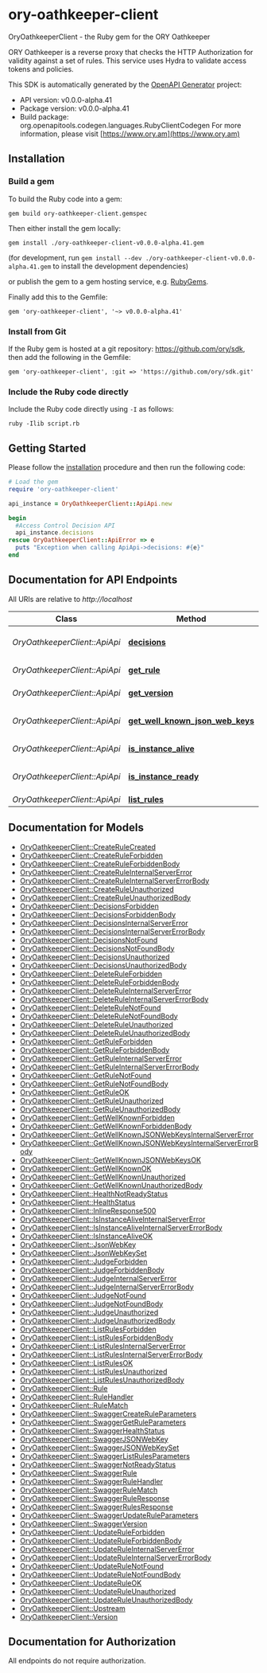 # ory-oathkeeper-client

OryOathkeeperClient - the Ruby gem for the ORY Oathkeeper

ORY Oathkeeper is a reverse proxy that checks the HTTP Authorization for validity against a set of rules. This service uses Hydra to validate access tokens and policies.

This SDK is automatically generated by the [OpenAPI Generator](https://openapi-generator.tech) project:

- API version: v0.0.0-alpha.41
- Package version: v0.0.0-alpha.41
- Build package: org.openapitools.codegen.languages.RubyClientCodegen
For more information, please visit [https://www.ory.am](https://www.ory.am)

## Installation

### Build a gem

To build the Ruby code into a gem:

```shell
gem build ory-oathkeeper-client.gemspec
```

Then either install the gem locally:

```shell
gem install ./ory-oathkeeper-client-v0.0.0-alpha.41.gem
```

(for development, run `gem install --dev ./ory-oathkeeper-client-v0.0.0-alpha.41.gem` to install the development dependencies)

or publish the gem to a gem hosting service, e.g. [RubyGems](https://rubygems.org/).

Finally add this to the Gemfile:

    gem 'ory-oathkeeper-client', '~> v0.0.0-alpha.41'

### Install from Git

If the Ruby gem is hosted at a git repository: https://github.com/ory/sdk, then add the following in the Gemfile:

    gem 'ory-oathkeeper-client', :git => 'https://github.com/ory/sdk.git'

### Include the Ruby code directly

Include the Ruby code directly using `-I` as follows:

```shell
ruby -Ilib script.rb
```

## Getting Started

Please follow the [installation](#installation) procedure and then run the following code:

```ruby
# Load the gem
require 'ory-oathkeeper-client'

api_instance = OryOathkeeperClient::ApiApi.new

begin
  #Access Control Decision API
  api_instance.decisions
rescue OryOathkeeperClient::ApiError => e
  puts "Exception when calling ApiApi->decisions: #{e}"
end

```

## Documentation for API Endpoints

All URIs are relative to *http://localhost*

Class | Method | HTTP request | Description
------------ | ------------- | ------------- | -------------
*OryOathkeeperClient::ApiApi* | [**decisions**](docs/ApiApi.md#decisions) | **GET** /decisions | Access Control Decision API
*OryOathkeeperClient::ApiApi* | [**get_rule**](docs/ApiApi.md#get_rule) | **GET** /rules/{id} | Retrieve a rule
*OryOathkeeperClient::ApiApi* | [**get_version**](docs/ApiApi.md#get_version) | **GET** /version | Get service version
*OryOathkeeperClient::ApiApi* | [**get_well_known_json_web_keys**](docs/ApiApi.md#get_well_known_json_web_keys) | **GET** /.well-known/jwks.json | Lists cryptographic keys
*OryOathkeeperClient::ApiApi* | [**is_instance_alive**](docs/ApiApi.md#is_instance_alive) | **GET** /health/alive | Check alive status
*OryOathkeeperClient::ApiApi* | [**is_instance_ready**](docs/ApiApi.md#is_instance_ready) | **GET** /health/ready | Check readiness status
*OryOathkeeperClient::ApiApi* | [**list_rules**](docs/ApiApi.md#list_rules) | **GET** /rules | List all rules


## Documentation for Models

 - [OryOathkeeperClient::CreateRuleCreated](docs/CreateRuleCreated.md)
 - [OryOathkeeperClient::CreateRuleForbidden](docs/CreateRuleForbidden.md)
 - [OryOathkeeperClient::CreateRuleForbiddenBody](docs/CreateRuleForbiddenBody.md)
 - [OryOathkeeperClient::CreateRuleInternalServerError](docs/CreateRuleInternalServerError.md)
 - [OryOathkeeperClient::CreateRuleInternalServerErrorBody](docs/CreateRuleInternalServerErrorBody.md)
 - [OryOathkeeperClient::CreateRuleUnauthorized](docs/CreateRuleUnauthorized.md)
 - [OryOathkeeperClient::CreateRuleUnauthorizedBody](docs/CreateRuleUnauthorizedBody.md)
 - [OryOathkeeperClient::DecisionsForbidden](docs/DecisionsForbidden.md)
 - [OryOathkeeperClient::DecisionsForbiddenBody](docs/DecisionsForbiddenBody.md)
 - [OryOathkeeperClient::DecisionsInternalServerError](docs/DecisionsInternalServerError.md)
 - [OryOathkeeperClient::DecisionsInternalServerErrorBody](docs/DecisionsInternalServerErrorBody.md)
 - [OryOathkeeperClient::DecisionsNotFound](docs/DecisionsNotFound.md)
 - [OryOathkeeperClient::DecisionsNotFoundBody](docs/DecisionsNotFoundBody.md)
 - [OryOathkeeperClient::DecisionsUnauthorized](docs/DecisionsUnauthorized.md)
 - [OryOathkeeperClient::DecisionsUnauthorizedBody](docs/DecisionsUnauthorizedBody.md)
 - [OryOathkeeperClient::DeleteRuleForbidden](docs/DeleteRuleForbidden.md)
 - [OryOathkeeperClient::DeleteRuleForbiddenBody](docs/DeleteRuleForbiddenBody.md)
 - [OryOathkeeperClient::DeleteRuleInternalServerError](docs/DeleteRuleInternalServerError.md)
 - [OryOathkeeperClient::DeleteRuleInternalServerErrorBody](docs/DeleteRuleInternalServerErrorBody.md)
 - [OryOathkeeperClient::DeleteRuleNotFound](docs/DeleteRuleNotFound.md)
 - [OryOathkeeperClient::DeleteRuleNotFoundBody](docs/DeleteRuleNotFoundBody.md)
 - [OryOathkeeperClient::DeleteRuleUnauthorized](docs/DeleteRuleUnauthorized.md)
 - [OryOathkeeperClient::DeleteRuleUnauthorizedBody](docs/DeleteRuleUnauthorizedBody.md)
 - [OryOathkeeperClient::GetRuleForbidden](docs/GetRuleForbidden.md)
 - [OryOathkeeperClient::GetRuleForbiddenBody](docs/GetRuleForbiddenBody.md)
 - [OryOathkeeperClient::GetRuleInternalServerError](docs/GetRuleInternalServerError.md)
 - [OryOathkeeperClient::GetRuleInternalServerErrorBody](docs/GetRuleInternalServerErrorBody.md)
 - [OryOathkeeperClient::GetRuleNotFound](docs/GetRuleNotFound.md)
 - [OryOathkeeperClient::GetRuleNotFoundBody](docs/GetRuleNotFoundBody.md)
 - [OryOathkeeperClient::GetRuleOK](docs/GetRuleOK.md)
 - [OryOathkeeperClient::GetRuleUnauthorized](docs/GetRuleUnauthorized.md)
 - [OryOathkeeperClient::GetRuleUnauthorizedBody](docs/GetRuleUnauthorizedBody.md)
 - [OryOathkeeperClient::GetWellKnownForbidden](docs/GetWellKnownForbidden.md)
 - [OryOathkeeperClient::GetWellKnownForbiddenBody](docs/GetWellKnownForbiddenBody.md)
 - [OryOathkeeperClient::GetWellKnownJSONWebKeysInternalServerError](docs/GetWellKnownJSONWebKeysInternalServerError.md)
 - [OryOathkeeperClient::GetWellKnownJSONWebKeysInternalServerErrorBody](docs/GetWellKnownJSONWebKeysInternalServerErrorBody.md)
 - [OryOathkeeperClient::GetWellKnownJSONWebKeysOK](docs/GetWellKnownJSONWebKeysOK.md)
 - [OryOathkeeperClient::GetWellKnownOK](docs/GetWellKnownOK.md)
 - [OryOathkeeperClient::GetWellKnownUnauthorized](docs/GetWellKnownUnauthorized.md)
 - [OryOathkeeperClient::GetWellKnownUnauthorizedBody](docs/GetWellKnownUnauthorizedBody.md)
 - [OryOathkeeperClient::HealthNotReadyStatus](docs/HealthNotReadyStatus.md)
 - [OryOathkeeperClient::HealthStatus](docs/HealthStatus.md)
 - [OryOathkeeperClient::InlineResponse500](docs/InlineResponse500.md)
 - [OryOathkeeperClient::IsInstanceAliveInternalServerError](docs/IsInstanceAliveInternalServerError.md)
 - [OryOathkeeperClient::IsInstanceAliveInternalServerErrorBody](docs/IsInstanceAliveInternalServerErrorBody.md)
 - [OryOathkeeperClient::IsInstanceAliveOK](docs/IsInstanceAliveOK.md)
 - [OryOathkeeperClient::JsonWebKey](docs/JsonWebKey.md)
 - [OryOathkeeperClient::JsonWebKeySet](docs/JsonWebKeySet.md)
 - [OryOathkeeperClient::JudgeForbidden](docs/JudgeForbidden.md)
 - [OryOathkeeperClient::JudgeForbiddenBody](docs/JudgeForbiddenBody.md)
 - [OryOathkeeperClient::JudgeInternalServerError](docs/JudgeInternalServerError.md)
 - [OryOathkeeperClient::JudgeInternalServerErrorBody](docs/JudgeInternalServerErrorBody.md)
 - [OryOathkeeperClient::JudgeNotFound](docs/JudgeNotFound.md)
 - [OryOathkeeperClient::JudgeNotFoundBody](docs/JudgeNotFoundBody.md)
 - [OryOathkeeperClient::JudgeUnauthorized](docs/JudgeUnauthorized.md)
 - [OryOathkeeperClient::JudgeUnauthorizedBody](docs/JudgeUnauthorizedBody.md)
 - [OryOathkeeperClient::ListRulesForbidden](docs/ListRulesForbidden.md)
 - [OryOathkeeperClient::ListRulesForbiddenBody](docs/ListRulesForbiddenBody.md)
 - [OryOathkeeperClient::ListRulesInternalServerError](docs/ListRulesInternalServerError.md)
 - [OryOathkeeperClient::ListRulesInternalServerErrorBody](docs/ListRulesInternalServerErrorBody.md)
 - [OryOathkeeperClient::ListRulesOK](docs/ListRulesOK.md)
 - [OryOathkeeperClient::ListRulesUnauthorized](docs/ListRulesUnauthorized.md)
 - [OryOathkeeperClient::ListRulesUnauthorizedBody](docs/ListRulesUnauthorizedBody.md)
 - [OryOathkeeperClient::Rule](docs/Rule.md)
 - [OryOathkeeperClient::RuleHandler](docs/RuleHandler.md)
 - [OryOathkeeperClient::RuleMatch](docs/RuleMatch.md)
 - [OryOathkeeperClient::SwaggerCreateRuleParameters](docs/SwaggerCreateRuleParameters.md)
 - [OryOathkeeperClient::SwaggerGetRuleParameters](docs/SwaggerGetRuleParameters.md)
 - [OryOathkeeperClient::SwaggerHealthStatus](docs/SwaggerHealthStatus.md)
 - [OryOathkeeperClient::SwaggerJSONWebKey](docs/SwaggerJSONWebKey.md)
 - [OryOathkeeperClient::SwaggerJSONWebKeySet](docs/SwaggerJSONWebKeySet.md)
 - [OryOathkeeperClient::SwaggerListRulesParameters](docs/SwaggerListRulesParameters.md)
 - [OryOathkeeperClient::SwaggerNotReadyStatus](docs/SwaggerNotReadyStatus.md)
 - [OryOathkeeperClient::SwaggerRule](docs/SwaggerRule.md)
 - [OryOathkeeperClient::SwaggerRuleHandler](docs/SwaggerRuleHandler.md)
 - [OryOathkeeperClient::SwaggerRuleMatch](docs/SwaggerRuleMatch.md)
 - [OryOathkeeperClient::SwaggerRuleResponse](docs/SwaggerRuleResponse.md)
 - [OryOathkeeperClient::SwaggerRulesResponse](docs/SwaggerRulesResponse.md)
 - [OryOathkeeperClient::SwaggerUpdateRuleParameters](docs/SwaggerUpdateRuleParameters.md)
 - [OryOathkeeperClient::SwaggerVersion](docs/SwaggerVersion.md)
 - [OryOathkeeperClient::UpdateRuleForbidden](docs/UpdateRuleForbidden.md)
 - [OryOathkeeperClient::UpdateRuleForbiddenBody](docs/UpdateRuleForbiddenBody.md)
 - [OryOathkeeperClient::UpdateRuleInternalServerError](docs/UpdateRuleInternalServerError.md)
 - [OryOathkeeperClient::UpdateRuleInternalServerErrorBody](docs/UpdateRuleInternalServerErrorBody.md)
 - [OryOathkeeperClient::UpdateRuleNotFound](docs/UpdateRuleNotFound.md)
 - [OryOathkeeperClient::UpdateRuleNotFoundBody](docs/UpdateRuleNotFoundBody.md)
 - [OryOathkeeperClient::UpdateRuleOK](docs/UpdateRuleOK.md)
 - [OryOathkeeperClient::UpdateRuleUnauthorized](docs/UpdateRuleUnauthorized.md)
 - [OryOathkeeperClient::UpdateRuleUnauthorizedBody](docs/UpdateRuleUnauthorizedBody.md)
 - [OryOathkeeperClient::Upstream](docs/Upstream.md)
 - [OryOathkeeperClient::Version](docs/Version.md)


## Documentation for Authorization

 All endpoints do not require authorization.

